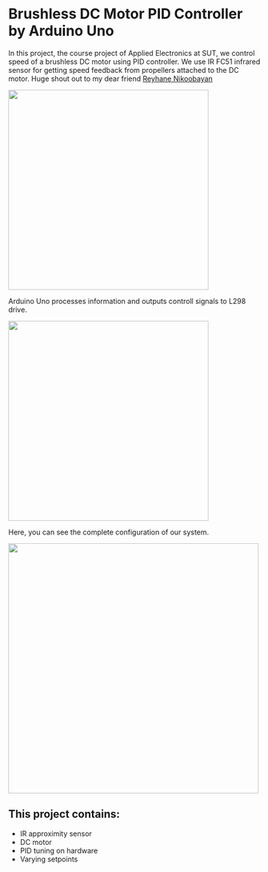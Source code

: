# Brushless DC Motor PID Controller by Arduino Uno
In this project, the course project of Applied Electronics at SUT, we control speed of a brushless DC motor using PID controller.
We use IR FC51 infrared sensor for getting speed feedback from propellers attached to the DC motor. Huge shout out to my dear friend [Reyhane Nikoobayan](https://github.com/ReyhaneNikoobayan)

<img src="https://github.com/user-attachments/assets/95526af3-c7f4-4021-9374-ed07e63f4345" width="400" class="center"/>

Arduino Uno processes information and outputs controll signals to L298 drive.

<img src="https://github.com/user-attachments/assets/eda08de3-e0d7-4142-952e-e60b7378017b" width="400" class="center"/>

Here, you can see the complete configuration of our system.

<img src="https://github.com/user-attachments/assets/885832d3-7cfd-456a-8447-e0bae7764bad" width="500" class="center"/>

## This project contains:
- IR approximity sensor
- DC motor
- PID tuning on hardware
- Varying setpoints


